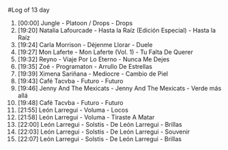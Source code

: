 #Log of 13 day

1. [00:00] Jungle - Platoon / Drops - Drops
1. [19:20] Natalia Lafourcade - Hasta la Raíz (Edición Especial) - Hasta la Raíz
1. [19:24] Carla Morrison - Déjenme Llorar - Duele
1. [19:27] Mon Laferte - Mon Laferte (Vol. 1) - Tu Falta De Querer
1. [19:32] Reyno - Viaje Por Lo Eterno - Nunca Me Dejes
1. [19:35] Zoé - Programaton - Arrullo De Estrellas
1. [19:39] Ximena Sariñana - Mediocre - Cambio de Piel
1. [19:43] Café Tacvba - Futuro - Futuro
1. [19:46] Jenny And The Mexicats - Jenny And The Mexicats - Verde más allá
1. [19:48] Café Tacvba - Futuro - Futuro
1. [21:55] León Larregui - Voluma - Locos
1. [21:58] León Larregui - Voluma - Tiraste A Matar
1. [22:00] León Larregui - Solstis - De León Larregui - Brillas
1. [22:03] León Larregui - Solstis - De León Larregui - Souvenir
1. [22:07] León Larregui - Solstis - De León Larregui - Brillas
